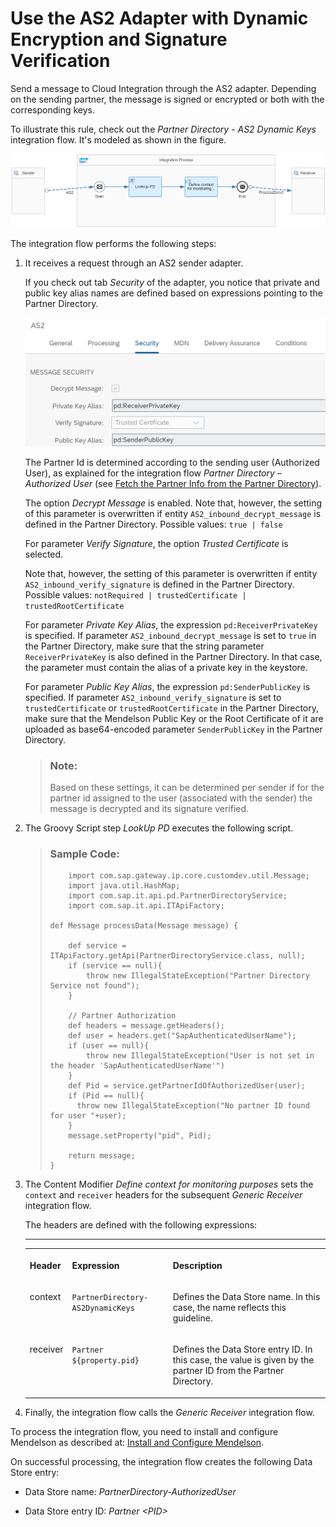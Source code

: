 <!-- loio2cd252c075d74d08b4b551ac500b7833 -->

# Use the AS2 Adapter with Dynamic Encryption and Signature Verification

Send a message to Cloud Integration through the AS2 adapter. Depending on the sending partner, the message is signed or encrypted or both with the corresponding keys.

To illustrate this rule, check out the *Partner Directory - AS2 Dynamic Keys* integration flow. It's modeled as shown in the figure.

![](images/Guidelines_Partner_Directory_AS2_Dynamic_Keys_7a41ca2.png)

The integration flow performs the following steps:

1.  It receives a request through an AS2 sender adapter.

    If you check out tab *Security* of the adapter, you notice that private and public key alias names are defined based on expressions pointing to the Partner Directory.

    ![](images/Design_Guidelines_Patrner_Directory_AS2_fe19f3c.png)

    The Partner Id is determined according to the sending user \(Authorized User\), as explained for the integration flow *Partner Directory – Authorized User* \(see [Fetch the Partner Info from the Partner Directory](fetch-the-partner-info-from-the-partner-directory-a44a1f9.md)\).

    The option *Decrypt Message* is enabled. Note that, however, the setting of this parameter is overwritten if entity `AS2_inbound_decrypt_message` is defined in the Partner Directory. Possible values: `true | false`

    For parameter *Verify Signature*, the option *Trusted Certificate* is selected.

    Note that, however, the setting of this parameter is overwritten if entity `AS2_inbound_verify_signature` is defined in the Partner Directory. Possible values: `notRequired | trustedCertificate | trustedRootCertificate`

    For parameter *Private Key Alias*, the expression `pd:ReceiverPrivateKey` is specified. If parameter `AS2_inbound_decrypt_message` is set to `true` in the Partner Directory, make sure that the string parameter `ReceiverPrivateKey` is also defined in the Partner Directory. In that case, the parameter must contain the alias of a private key in the keystore.

    For parameter *Public Key Alias*, the expression `pd:SenderPublicKey` is specified. If parameter `AS2_inbound_verify_signature` is set to `trustedCertificate` or `trustedRootCertificate` in the Partner Directory, make sure that the Mendelson Public Key or the Root Certificate of it are uploaded as base64-encoded parameter `SenderPublicKey` in the Partner Directory.

    > ### Note:  
    > Based on these settings, it can be determined per sender if for the partner id assigned to the user \(associated with the sender\) the message is decrypted and its signature verified.

2.  The Groovy Script step *LookUp PD* executes the following script.

    > ### Sample Code:  
    > ```
    >     import com.sap.gateway.ip.core.customdev.util.Message;
    >     import java.util.HashMap;
    >     import com.sap.it.api.pd.PartnerDirectoryService;
    >     import com.sap.it.api.ITApiFactory;
    > 
    > def Message processData(Message message) {
    > 
    >     def service = ITApiFactory.getApi(PartnerDirectoryService.class, null); 
    >     if (service == null){
    >         throw new IllegalStateException("Partner Directory Service not found");
    >     }
    > 	
    >     // Partner Authorization
    >     def headers = message.getHeaders();
    >     def user = headers.get("SapAuthenticatedUserName");
    >     if (user == null){
    >         throw new IllegalStateException("User is not set in the header 'SapAuthenticatedUserName'")      
    >     }
    >     def Pid = service.getPartnerIdOfAuthorizedUser(user);
    >     if (Pid == null){
    > 		throw new IllegalStateException("No partner ID found for user "+user);
    >     }
    >     message.setProperty("pid", Pid);    
    > 
    >     return message;
    > }
    > ```

3.  The Content Modifier *Define context for monitoring purposes* sets the `context` and `receiver` headers for the subsequent *Generic Receiver* integration flow.

    The headers are defined with the following expressions:

    ****


    <table>
    <tr>
    <th valign="top">

    Header
    
    </th>
    <th valign="top">

    Expression
    
    </th>
    <th valign="top">

    Description
    
    </th>
    </tr>
    <tr>
    <td valign="top">
    
    context
    
    </td>
    <td valign="top">
    
    `PartnerDirectory-AS2DynamicKeys`
    
    </td>
    <td valign="top">
    
    Defines the Data Store name. In this case, the name reflects this guideline.
    
    </td>
    </tr>
    <tr>
    <td valign="top">
    
    receiver
    
    </td>
    <td valign="top">
    
    `Partner ${property.pid}` 
    
    </td>
    <td valign="top">
    
    Defines the Data Store entry ID. In this case, the value is given by the partner ID from the Partner Directory.
    
    </td>
    </tr>
    </table>
    
4.  Finally, the integration flow calls the *Generic Receiver* integration flow.


To process the integration flow, you need to install and configure Mendelson as described at: [Install and Configure Mendelson](install-and-configure-mendelson-cfa038e.md).

On successful processing, the integration flow creates the following Data Store entry:

-   Data Store name: *PartnerDirectory-AuthorizedUser*

-   Data Store entry ID: *Partner <PID\>*


